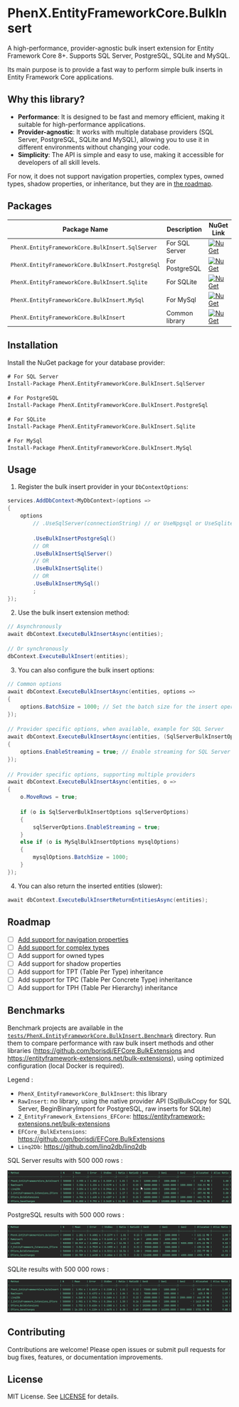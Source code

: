 # PhenX.EntityFrameworkCore.BulkInsert

A high-performance, provider-agnostic bulk insert extension for Entity Framework Core 8+. Supports SQL Server, PostgreSQL, SQLite and MySQL.

Its main purpose is to provide a fast way to perform simple bulk inserts in Entity Framework Core applications.

## Why this library?

- **Performance**: It is designed to be fast and memory efficient, making it suitable for high-performance applications.
- **Provider-agnostic**: It works with multiple database providers (SQL Server, PostgreSQL, SQLite and MySQL), allowing you to use it in different environments without changing your code.
- **Simplicity**: The API is simple and easy to use, making it accessible for developers of all skill levels.

For now, it does not support navigation properties, complex types, owned types, shadow properties, or inheritance,
but they are in [the roadmap](#roadmap).

## Packages

| Package Name                                      | Description    | NuGet Link                                                                                                                                                                     |
|---------------------------------------------------|----------------|--------------------------------------------------------------------------------------------------------------------------------------------------------------------------------|
| `PhenX.EntityFrameworkCore.BulkInsert.SqlServer`  | For SQL Server | [![NuGet](https://img.shields.io/nuget/v/PhenX.EntityFrameworkCore.BulkInsert.SqlServer.svg)](https://www.nuget.org/packages/PhenX.EntityFrameworkCore.BulkInsert.SqlServer)   |
| `PhenX.EntityFrameworkCore.BulkInsert.PostgreSql` | For PostgreSQL | [![NuGet](https://img.shields.io/nuget/v/PhenX.EntityFrameworkCore.BulkInsert.PostgreSql.svg)](https://www.nuget.org/packages/PhenX.EntityFrameworkCore.BulkInsert.PostgreSql) |
| `PhenX.EntityFrameworkCore.BulkInsert.Sqlite`     | For SQLite     | [![NuGet](https://img.shields.io/nuget/v/PhenX.EntityFrameworkCore.BulkInsert.Sqlite.svg)](https://www.nuget.org/packages/PhenX.EntityFrameworkCore.BulkInsert.Sqlite)         |
| `PhenX.EntityFrameworkCore.BulkInsert.MySql`      | For MySql      | [![NuGet](https://img.shields.io/nuget/v/PhenX.EntityFrameworkCore.BulkInsert.Sqlite.svg)](https://www.nuget.org/packages/PhenX.EntityFrameworkCore.BulkInsert.MySql)          |
| `PhenX.EntityFrameworkCore.BulkInsert`            | Common library | [![NuGet](https://img.shields.io/nuget/v/PhenX.EntityFrameworkCore.BulkInsert.svg)](https://www.nuget.org/packages/PhenX.EntityFrameworkCore.BulkInsert)                       |

## Installation

Install the NuGet package for your database provider:

```shell
# For SQL Server
Install-Package PhenX.EntityFrameworkCore.BulkInsert.SqlServer

# For PostgreSQL
Install-Package PhenX.EntityFrameworkCore.BulkInsert.PostgreSql

# For SQLite
Install-Package PhenX.EntityFrameworkCore.BulkInsert.Sqlite

# For MySql
Install-Package PhenX.EntityFrameworkCore.BulkInsert.MySql
```

## Usage

1. Register the bulk insert provider in your `DbContextOptions`:

```csharp
services.AddDbContext<MyDbContext>(options =>
{
    options
        // .UseSqlServer(connectionString) // or UseNpgsql or UseSqlite, as appropriate

        .UseBulkInsertPostgreSql()
        // OR
        .UseBulkInsertSqlServer()
        // OR
        .UseBulkInsertSqlite()
        // OR
        .UseBulkInsertMySql()
        ;
});
```

2. Use the bulk insert extension method:

```csharp
// Asynchronously
await dbContext.ExecuteBulkInsertAsync(entities);

// Or synchronously
dbContext.ExecuteBulkInsert(entities);
```

3. You can also configure the bulk insert options:

```csharp
// Common options
await dbContext.ExecuteBulkInsertAsync(entities, options =>
{
    options.BatchSize = 1000; // Set the batch size for the insert operation, the default value is different for each provider
});

// Provider specific options, when available, example for SQL Server
await dbContext.ExecuteBulkInsertAsync(entities, (SqlServerBulkInsertOptions o) => // <<< here specify the SQL Server options class
{
    options.EnableStreaming = true; // Enable streaming for SQL Server
});

// Provider specific options, supporting multiple providers
await dbContext.ExecuteBulkInsertAsync(entities, o =>
{
    o.MoveRows = true;

    if (o is SqlServerBulkInsertOptions sqlServerOptions)
    {
        sqlServerOptions.EnableStreaming = true;
    }
    else if (o is MySqlBulkInsertOptions mysqlOptions)
    {
        mysqlOptions.BatchSize = 1000;
    }
});
```

4. You can also return the inserted entities (slower):

```csharp
await dbContext.ExecuteBulkInsertReturnEntitiesAsync(entities);
```

## Roadmap

- [ ] [Add support for navigation properties](https://github.com/PhenX/PhenX.EntityFrameworkCore.BulkInsert/issues/2)
- [ ] [Add support for complex types](https://github.com/PhenX/PhenX.EntityFrameworkCore.BulkInsert/issues/3)
- [ ] Add support for owned types
- [ ] Add support for shadow properties
- [ ] Add support for TPT (Table Per Type) inheritance
- [ ] Add support for TPC (Table Per Concrete Type) inheritance
- [ ] Add support for TPH (Table Per Hierarchy) inheritance

## Benchmarks

Benchmark projects are available in the [`tests/PhenX.EntityFrameworkCore.BulkInsert.Benchmark`](tests/PhenX.EntityFrameworkCore.BulkInsert.Benchmark/LibComparator.cs) directory.
Run them to compare performance with raw bulk insert methods and other libraries (https://github.com/borisdj/EFCore.BulkExtensions
and https://entityframework-extensions.net/bulk-extensions), using optimized configuration (local Docker is required).

Legend :
 * `PhenX_EntityFrameworkCore_BulkInsert`: this library
 * `RawInsert`: no library, using the native provider API (SqlBulkCopy for SQL Server, BeginBinaryImport for PostgreSQL, raw inserts for SQLite)
 * `Z_EntityFramework_Extensions_EFCore`: https://entityframework-extensions.net/bulk-extensions
 * `EFCore_BulkExtensions`: https://github.com/borisdj/EFCore.BulkExtensions
 * `Linq2Db`: https://github.com/linq2db/linq2db

SQL Server results with 500 000 rows :

![bench-sqlserver.png](https://raw.githubusercontent.com/PhenX/PhenX.EntityFrameworkCore.BulkInsert/refs/heads/master/images/bench-sqlserver.png)

PostgreSQL results with 500 000 rows :

![bench-postgresql.png](https://raw.githubusercontent.com/PhenX/PhenX.EntityFrameworkCore.BulkInsert/refs/heads/master/images/bench-postgresql.png)

SQLite results with 500 000 rows :

![bench-sqlite.png](https://raw.githubusercontent.com/PhenX/PhenX.EntityFrameworkCore.BulkInsert/refs/heads/master/images/bench-sqlite.png)

## Contributing

Contributions are welcome! Please open issues or submit pull requests for bug fixes, features, or documentation improvements.

## License

MIT License. See [LICENSE](LICENSE) for details.

